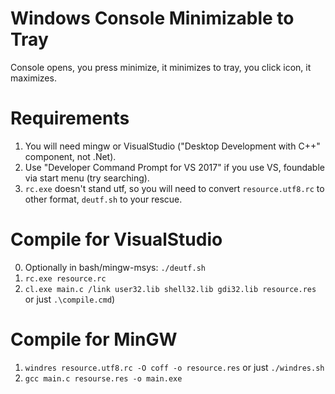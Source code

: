 # Windows Console Minimizable to Tray

Console opens, you press minimize, it minimizes to tray, you click icon, it maximizes.

# Requirements

1. You will need mingw or VisualStudio ("Desktop Development with C++" component, not .Net).
2. Use "Developer Command Prompt for VS 2017" if you use VS, foundable via start menu (try searching).
3. `rc.exe` doesn't stand utf, so you will need to convert `resource.utf8.rc` to other format, `deutf.sh` to your rescue.

# Compile for VisualStudio

0. Optionally in bash/mingw-msys: `./deutf.sh`
1. `rc.exe resource.rc`
2. `cl.exe main.c /link user32.lib shell32.lib gdi32.lib resource.res` or just `.\compile.cmd`)

# Compile for MinGW

1. `windres resource.utf8.rc -O coff -o resource.res` or just `./windres.sh`
2. `gcc main.c resourse.res -o main.exe`
